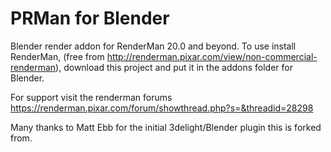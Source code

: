 PRMan for Blender
===============

Blender render addon for RenderMan 20.0 and beyond.  To use install RenderMan, 
(free from http://renderman.pixar.com/view/non-commercial-renderman), 
download this project and put it in the addons folder for Blender.

For support visit the renderman forums https://renderman.pixar.com/forum/showthread.php?s=&threadid=28298

Many thanks to Matt Ebb for the initial 3delight/Blender plugin this is forked from.
